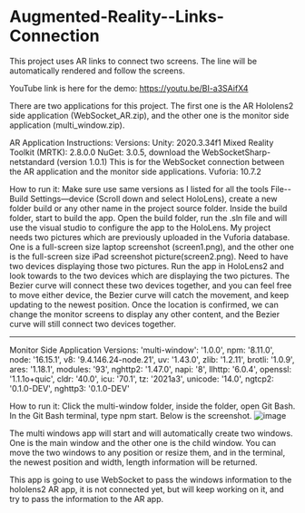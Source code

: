 # Augmented-Reality--Links-Connection
This project uses AR links to connect two screens. The line will be automatically rendered and follow the screens. 

YouTube link is here for the demo: https://youtu.be/BI-a3SAifX4

There are two applications for this project. The first one is the AR Hololens2 side application (WebSocket_AR.zip), and the other one is the monitor side application (multi_window.zip). 

AR Application Instructions:
Versions: 
Unity: 2020.3.34f1
Mixed Reality Toolkit (MRTK): 2.8.0.0
NuGet: 3.0.5, download the WebSocketSharp-netstandard (version 1.0.1) This is for the WebSocket connection between the AR application and the monitor side applications. 
Vuforia: 10.7.2

How to run it:
Make sure use same versions as I listed for all the tools
File--Build Settings—device (Scroll down and select HoloLens), create a new folder build or any other name in the project source folder. Inside the build folder, start to build the app.
Open the build folder, run the .sln file and will use the visual studio to configure the app to the HoloLens. 
My project needs two pictures which are previously uploaded in the Vuforia database. One is a full-screen size laptop screenshot (screen1.png), and the other one is the full-screen size iPad screenshot picture(screen2.png). Need to have two devices displaying those two pictures. 
Run the app in HoloLens2 and look towards to the two devices which are displaying the two pictures. The Bezier curve will connect these two devices together, and you can feel free to move either device, the Bezier curve will catch the movement, and keep updating to the newest position. Once the location is confirmed, we can change the monitor screens to display any other content, and the Bezier curve will still connect two devices together. 

-------------------------------------------------------------------------------------------------------------------------------
Monitor Side Application 
Versions:
'multi-window': '1.0.0',
  npm: '8.11.0',
  node: '16.15.1',
  v8: '9.4.146.24-node.21',
  uv: '1.43.0',
  zlib: '1.2.11',
  brotli: '1.0.9',
  ares: '1.18.1',
  modules: '93',
  nghttp2: '1.47.0',
  napi: '8',
  llhttp: '6.0.4',
  openssl: '1.1.1o+quic',
  cldr: '40.0',
  icu: '70.1',
  tz: '2021a3',
  unicode: '14.0',
  ngtcp2: '0.1.0-DEV',
  nghttp3: '0.1.0-DEV'

How to run it:
Click the multi-window folder, inside the folder, open Git Bash. 
In the Git Bash terminal, type npm start. Below is the screenshot. 
![image](https://github.com/yuema96/Augmented-Reality--Link-Connection/assets/57729954/e1eb9fe3-97d2-44ff-b553-bebcdd6ae8fe)


The multi windows app will start and will automatically create two windows. One is the main window and the other one is the child window. 
You can move the two windows to any position or resize them, and in the terminal, the newest position and width, length information will be returned. 

This app is going to use WebSocket to pass the windows information to the hololens2 AR app, it is not connected yet, but will keep working on it, and try to pass the information to the AR app. 


